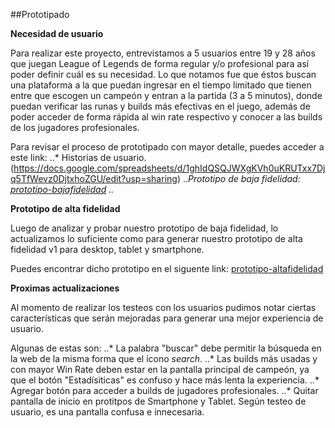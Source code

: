 ##Prototipado

**Necesidad de usuario**

Para realizar este proyecto, entrevistamos a 5 usuarios entre 19 y 28 años que juegan League of Legends de forma regular y/o profesional para así poder definir cuál es su necesidad. 
Lo que notamos fue que éstos buscan una plataforma a la que puedan ingresar en el tiempo limitado que tienen entre que escogen un campeón y entran a la partida (3 a 5 minutos), donde puedan verificar las runas y builds  más efectivas en el juego, además de poder acceder de forma rápida al win rate respectivo y conocer a las builds de los jugadores profesionales.

Para revisar el proceso de prototipado con mayor detalle, puedes acceder a este link:
..* Historias de usuario.(https://docs.google.com/spreadsheets/d/1ghIdQSQJWXgKVh0uKRUTxx7Djq5TfWevz0DjtxhoZGU/edit?usp=sharing)
..*Prototipo de baja fidelidad: [prototipo-bajafidelidad](https://docs.google.com/presentation/d/1ej4QDY8v3WLXscz5n_iLCVfJGWxfDlcaHXy3VozF6JI/edit?usp=sharing)
..*

**Prototipo de alta fidelidad**

Luego de analizar y probar nuestro prototipo de baja fidelidad, lo actualizamos lo suficiente como para generar nuestro prototipo de alta fidelidad v1 para desktop, tablet y smartphone.

Puedes encontrar dicho prototipo en el siguente link: [prototipo-altafidelidad](https://www.figma.com/file/I69imcPpCebIgp8fvLJhOPJb/BuilderLab?node-id=57%3A0)


**Proximas actualizaciones**

Al momento de realizar los testeos con los usuarios pudimos notar ciertas características que serán mejoradas para generar una mejor experiencia de usuario.

Algunas de estas son:
..* La palabra "buscar" debe permitir la búsqueda en la web de la misma forma que el ícono <i>search</i>.
..* Las builds más usadas y con mayor Win Rate deben estar en la pantalla principal de campeón, ya que el botón "Estadísiticas" es confuso y hace más lenta la experiencia.
..* Agregar botón para acceder a builds de jugadores profesionales.
..* Quitar pantalla de inicio en protitpos de Smartphone y Tablet. Según testeo de usuario, es una pantalla confusa e innecesaria.
